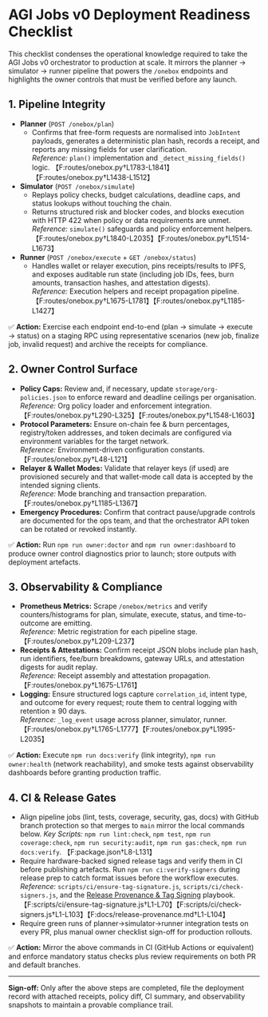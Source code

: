 # AGI Jobs v0 Deployment Readiness Checklist

This checklist condenses the operational knowledge required to take the AGI Jobs v0 orchestrator to production at scale. It mirrors the planner → simulator → runner pipeline that powers the `/onebox` endpoints and highlights the owner controls that must be verified before any launch.

## 1. Pipeline Integrity

- **Planner** (`POST /onebox/plan`)
  - Confirms that free-form requests are normalised into `JobIntent` payloads, generates a deterministic plan hash, records a receipt, and reports any missing fields for user clarification.  
    _Reference:_ `plan()` implementation and `_detect_missing_fields()` logic. 【F:routes/onebox.py†L1783-L1841】【F:routes/onebox.py†L1438-L1512】
- **Simulator** (`POST /onebox/simulate`)
  - Replays policy checks, budget calculations, deadline caps, and status lookups without touching the chain.  
  - Returns structured risk and blocker codes, and blocks execution with HTTP 422 when policy or data requirements are unmet.  
    _Reference:_ `simulate()` safeguards and policy enforcement helpers. 【F:routes/onebox.py†L1840-L2035】【F:routes/onebox.py†L1514-L1673】
- **Runner** (`POST /onebox/execute` + `GET /onebox/status`)
  - Handles wallet or relayer execution, pins receipts/results to IPFS, and exposes auditable run state (including job IDs, fees, burn amounts, transaction hashes, and attestation digests).  
    _Reference:_ Execution helpers and receipt propagation pipeline. 【F:routes/onebox.py†L1675-L1781】【F:routes/onebox.py†L1185-L1427】

✅ **Action:** Exercise each endpoint end-to-end (plan → simulate → execute → status) on a staging RPC using representative scenarios (new job, finalize job, invalid request) and archive the receipts for compliance.

## 2. Owner Control Surface

- **Policy Caps:** Review and, if necessary, update `storage/org-policies.json` to enforce reward and deadline ceilings per organisation.  
  _Reference:_ Org policy loader and enforcement integration. 【F:routes/onebox.py†L290-L325】【F:routes/onebox.py†L1548-L1603】
- **Protocol Parameters:** Ensure on-chain fee & burn percentages, registry/token addresses, and token decimals are configured via environment variables for the target network.  
  _Reference:_ Environment-driven configuration constants. 【F:routes/onebox.py†L48-L121】
- **Relayer & Wallet Modes:** Validate that relayer keys (if used) are provisioned securely and that wallet-mode call data is accepted by the intended signing clients.  
  _Reference:_ Mode branching and transaction preparation. 【F:routes/onebox.py†L1185-L1367】
- **Emergency Procedures:** Confirm that contract pause/upgrade controls are documented for the ops team, and that the orchestrator API token can be rotated or revoked instantly.

✅ **Action:** Run `npm run owner:doctor` and `npm run owner:dashboard` to produce owner control diagnostics prior to launch; store outputs with deployment artefacts.

## 3. Observability & Compliance

- **Prometheus Metrics:** Scrape `/onebox/metrics` and verify counters/histograms for plan, simulate, execute, status, and time-to-outcome are emitting.  
  _Reference:_ Metric registration for each pipeline stage. 【F:routes/onebox.py†L209-L237】
- **Receipts & Attestations:** Confirm receipt JSON blobs include plan hash, run identifiers, fee/burn breakdowns, gateway URLs, and attestation digests for audit replay.  
  _Reference:_ Receipt assembly and attestation propagation. 【F:routes/onebox.py†L1675-L1761】
- **Logging:** Ensure structured logs capture `correlation_id`, intent type, and outcome for every request; route them to central logging with retention ≥ 90 days.  
  _Reference:_ `_log_event` usage across planner, simulator, runner. 【F:routes/onebox.py†L1765-L1777】【F:routes/onebox.py†L1995-L2035】

✅ **Action:** Execute `npm run docs:verify` (link integrity), `npm run owner:health` (network reachability), and smoke tests against observability dashboards before granting production traffic.

## 4. CI & Release Gates

- Align pipeline jobs (lint, tests, coverage, security, gas, docs) with GitHub branch protection so that merges to `main` mirror the local commands below.
  _Key Scripts:_ `npm run lint:check`, `npm test`, `npm run coverage:check`, `npm run security:audit`, `npm run gas:check`, `npm run docs:verify`. 【F:package.json†L8-L131】
 - Require hardware-backed signed release tags and verify them in CI before publishing artefacts. Run
   `npm run ci:verify-signers` during release prep to catch format issues before the workflow executes.
   _Reference:_ `scripts/ci/ensure-tag-signature.js`, `scripts/ci/check-signers.js`, and the [Release Provenance & Tag Signing](release-provenance.md) playbook. 【F:scripts/ci/ensure-tag-signature.js†L1-L70】【F:scripts/ci/check-signers.js†L1-L103】【F:docs/release-provenance.md†L1-L104】
- Require green runs of planner→simulator→runner integration tests on every PR, plus manual owner checklist sign-off for production rollouts.

✅ **Action:** Mirror the above commands in CI (GitHub Actions or equivalent) and enforce mandatory status checks plus review requirements on both PR and default branches.

---
**Sign-off:** Only after the above steps are completed, file the deployment record with attached receipts, policy diff, CI summary, and observability snapshots to maintain a provable compliance trail.
